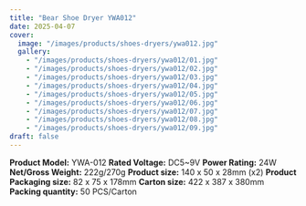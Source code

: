 ```yaml
---
title: "Bear Shoe Dryer YWA012"
date: 2025-04-07
cover:
  image: "/images/products/shoes-dryers/ywa012.jpg"
  gallery:
    - "/images/products/shoes-dryers/ywa012/01.jpg"
    - "/images/products/shoes-dryers/ywa012/02.jpg"
    - "/images/products/shoes-dryers/ywa012/03.jpg"
    - "/images/products/shoes-dryers/ywa012/04.jpg"
    - "/images/products/shoes-dryers/ywa012/05.jpg"
    - "/images/products/shoes-dryers/ywa012/06.jpg"
    - "/images/products/shoes-dryers/ywa012/07.jpg"
    - "/images/products/shoes-dryers/ywa012/08.jpg"
    - "/images/products/shoes-dryers/ywa012/09.jpg"
draft: false
---
```

**Product Model:** YWA-012
**Rated Voltage:** DC5~9V
**Power Rating:** 24W
**Net/Gross Weight:** 222g/270g
**Product size:** 140 x 50 x 28mm (x2)
**Product Packaging size:** 82 x 75 x 178mm
**Carton size:** 422 x 387 x 380mm
**Packing quantity:** 50 PCS/Carton
